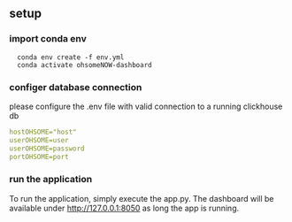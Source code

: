 

## setup

### import conda env

```shell
  conda env create -f env.yml 
  conda activate ohsomeNOW-dashboard
```

### configer database connection
please configure the .env file with valid connection to a running clickhouse db

```yaml 
hostOHSOME="host"
userOHSOME=user
userOHSOME=password
portOHSOME=port
```

### run the application

To run the application, simply execute the app.py.
The dashboard will be available under http://127.0.0.1:8050
as long the app is running.

